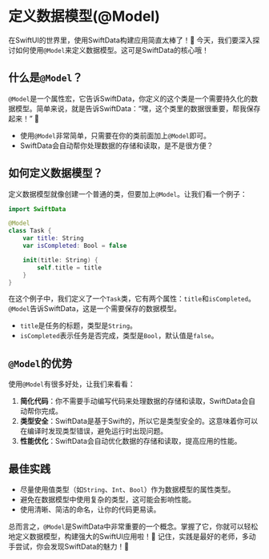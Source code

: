 ﻿# 定义数据模型(@Model)

在SwiftUI的世界里，使用SwiftData构建应用简直太棒了！🎉 今天，我们要深入探讨如何使用`@Model`来定义数据模型。这可是SwiftData的核心哦！

## 什么是`@Model`？

`@Model`是一个属性宏，它告诉SwiftData，你定义的这个类是一个需要持久化的数据模型。简单来说，就是告诉SwiftData：“嘿，这个类里的数据很重要，帮我保存起来！” 💾

*   使用`@Model`非常简单，只需要在你的类前面加上`@Model`即可。
*   SwiftData会自动帮你处理数据的存储和读取，是不是很方便？

## 如何定义数据模型？

定义数据模型就像创建一个普通的类，但要加上`@Model`。让我们看一个例子：

```swift
import SwiftData

@Model
class Task {
    var title: String
    var isCompleted: Bool = false

    init(title: String) {
        self.title = title
    }
}
```

在这个例子中，我们定义了一个`Task`类，它有两个属性：`title`和`isCompleted`。`@Model`告诉SwiftData，这是一个需要保存的数据模型。

*   `title`是任务的标题，类型是`String`。
*   `isCompleted`表示任务是否完成，类型是`Bool`，默认值是`false`。

## `@Model`的优势

使用`@Model`有很多好处，让我们来看看：

1.  **简化代码**：你不需要手动编写代码来处理数据的存储和读取，SwiftData会自动帮你完成。
2.  **类型安全**：SwiftData是基于Swift的，所以它是类型安全的。这意味着你可以在编译时发现类型错误，避免运行时出现问题。
3.  **性能优化**：SwiftData会自动优化数据的存储和读取，提高应用的性能。

## 最佳实践

*   尽量使用值类型（如`String`、`Int`、`Bool`）作为数据模型的属性类型。
*   避免在数据模型中使用复杂的类型，这可能会影响性能。
*   使用清晰、简洁的命名，让你的代码更易读。

总而言之，`@Model`是SwiftData中非常重要的一个概念。掌握了它，你就可以轻松地定义数据模型，构建强大的SwiftUI应用啦！🚀 记住，实践是最好的老师，多动手尝试，你会发现SwiftData的魅力！💪